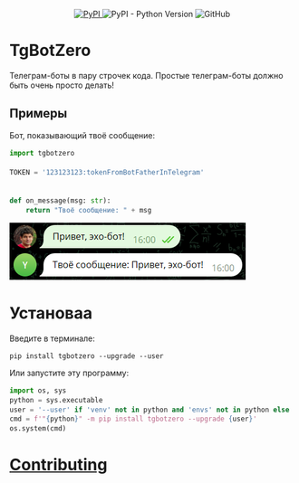 <p align="center">
<a href="https://pypi.org/project/tgbotzero/" target="_blank">
<img alt="PyPI" src="https://img.shields.io/pypi/v/tgbotzero">
</a>
<img alt="PyPI - Python Version" src="https://img.shields.io/pypi/pyversions/tgbotzero">
<img alt="GitHub" src="https://img.shields.io/github/license/ShashkovS/tgbotzero">
</p>

# TgBotZero
Телеграм-боты в пару строчек кода.
Простые телеграм-боты должно быть очень просто делать!


## Примеры

Бот, показывающий твоё сообщение:

``` python
import tgbotzero

TOKEN = '123123123:tokenFromBotFatherInTelegram'


def on_message(msg: str):
    return "Твоё сообщение: " + msg
```

<img alt="echobot" src="docs/echobot.png" width="417">


# Установаа

Введите в терминале:
```shell
pip install tgbotzero --upgrade --user
```


Или запустите эту программу:

```python
import os, sys
python = sys.executable
user = '--user' if 'venv' not in python and 'envs' not in python else ''
cmd = f'"{python}" -m pip install tgbotzero --upgrade {user}'
os.system(cmd)
```

# [Contributing](CONTRIBUTING.md) 
